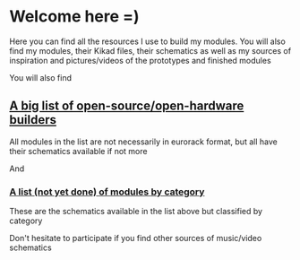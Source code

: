# Welcome here =)

Here you can find all the resources I use to build my modules.
You will also find my modules, their Kikad files, their schematics as well as my sources of inspiration and pictures/videos of the prototypes and finished modules


You will also find

## [A big list of open-source/open-hardware builders](https://github.com/Pl0p/Modular_Synth/blob/main/Open-source_list.md)
All modules in the list are not necessarily in eurorack format, but all have their schematics available if not more

And 

### [A list (not yet done) of modules by category](https://github.com/Pl0p/Modular_Synth/blob/main/List_by_function.md)
These are the schematics available in the list above but classified by category

Don't hesitate to participate if you find other sources of music/video schematics
